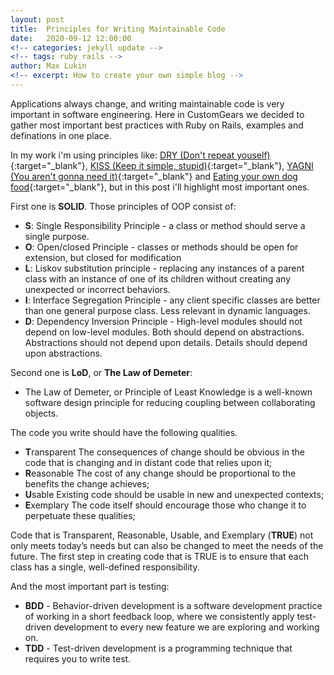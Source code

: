 ```yaml
---
layout: post
title:  Principles for Writing Maintainable Code
date:   2020-09-12 12:00:00
<!-- categories: jekyll update -->
<!-- tags: ruby rails -->
author: Max Lukin
<!-- excerpt: How to create your own simple blog -->
---
```

Applications always change, and writing maintainable code is very important in software engineering. Here in CustomGears we decided to gather most important best practices with Ruby on Rails, examples and definations in one place.

In my work i'm using principles like: [DRY (Don't repeat youself)][dry]{:target="_blank"}, [KISS (Keep it simple, stupid)][kiss]{:target="_blank"}, [YAGNI (You aren't gonna need it)][yagni]{:target="_blank"} and [Eating your own dog food][eyodf]{:target="_blank"}, but in this post i'll highlight most important ones.

First one is **SOLID**. Those principles of OOP consist of:
- **S**: Single Responsibility Principle - a class or method should serve a single purpose.
- **O**: Open/closed Principle - classes or methods should be open for extension, but closed for modification
- **L**: Liskov substitution principle - replacing any instances of a parent class with an instance of one of its children without creating any unexpected or incorrect behaviors.
- **I**: Interface Segregation Principle - any client specific classes are better than one general purpose class. Less relevant in dynamic languages.
- **D**: Dependency Inversion Principle - High-level modules should not depend on low-level modules. Both should depend on abstractions. Abstractions should not depend upon details. Details should depend upon abstractions.

Second one is **LoD**, or **The Law of Demeter**:
- The Law of Demeter, or Principle of Least Knowledge is a well-known software design principle for reducing coupling between collaborating objects.

The code you write should have the following qualities.
- **T**ransparent The consequences of change should be obvious in the code that is changing and in distant code that relies upon it;
- **R**easonable The cost of any change should be proportional to the benefits the change achieves;
- **U**sable Existing code should be usable in new and unexpected contexts;
- **E**xemplary The code itself should encourage those who change it to perpetuate these qualities;

Code that is Transparent, Reasonable, Usable, and Exemplary (**TRUE**) not only meets today’s needs but can also be changed to meet the needs of the future. The first step in creating code that is TRUE is to ensure that each class has a single, well-defined responsibility.

And the most important part is testing:
- **BDD** - Behavior-driven development is a software development practice of working in a short feedback loop, where we consistently apply test-driven development to every new feature we are exploring and working on.
- **TDD** - Test-driven development is a programming technique that requires you to write test.

[dry]: https://en.wikipedia.org/wiki/Don%27t_repeat_yourself
[kiss]: https://en.wikipedia.org/wiki/KISS_principle
[yagni]: https://en.wikipedia.org/wiki/You_aren%27t_gonna_need_it
[eyodf]: https://en.wikipedia.org/wiki/Eating_your_own_dog_food
